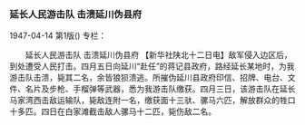 ### 延长人民游击队  击溃延川伪县府

1947-04-14
第1版()
专栏：

　　延长人民游击队
    击溃延川伪县府
    【新华社陕北十二日电】敌军侵入边区后，到处遭受人民打击。四月五日向延川“赴任”的蒋记县政府，路经延长某地时，为我游击队击溃，毙其二名，余皆狼狈溃逃。所摧伪延川县政府印信、招牌、电台、文件、名片及步枪、手榴弹等武器，悉为我游击队缴获。四月三日，该游击队在延长马家湾西击敌运输队，毙敌连附一名，缴获面十三驮、骡马六匹，解放群众的牲口十多匹。四日在白家滩截击敌人骡马十二匹，毙伤敌二名。
